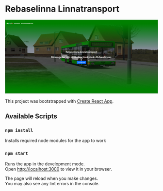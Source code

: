 # Rebaselinna Linnatransport
<img src="./Product_Images/mainpage_image.png" alt="Image of Main Page">

This project was bootstrapped with [Create React App](https://github.com/facebook/create-react-app).

## Available Scripts

### `npm install`

Installs required node modules for the app to work

### `npm start`

Runs the app in the development mode.\
Open [http://localhost:3000](http://localhost:3000) to view it in your browser.

The page will reload when you make changes.\
You may also see any lint errors in the console.
